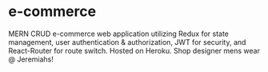 # e-commerce
MERN CRUD e-commerce web application utilizing 
      Redux for state management, user authentication & authorization, 
      JWT for security, and React-Router for route switch. Hosted on Heroku.
      Shop designer mens wear @ Jeremiahs!